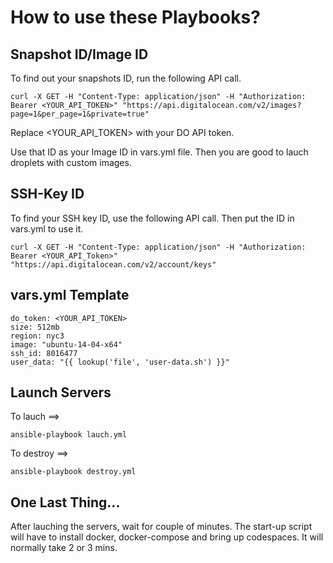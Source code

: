 # How to use these Playbooks?

## Snapshot ID/Image ID

To find out your snapshots ID, run the following API call.

```
curl -X GET -H "Content-Type: application/json" -H "Authorization: Bearer <YOUR_API_TOKEN>" "https://api.digitalocean.com/v2/images?page=1&per_page=1&private=true"
```
Replace <YOUR_API_TOKEN> with your DO API token.

Use that ID as your Image ID in vars.yml file. Then you are good to lauch droplets with custom images.


## SSH-Key ID

To find your SSH key ID, use the following API call. Then put the ID in vars.yml to use it.

```
curl -X GET -H "Content-Type: application/json" -H "Authorization: Bearer <YOUR_API_Token>" "https://api.digitalocean.com/v2/account/keys"
```

## vars.yml Template

```
do_token: <YOUR_API_TOKEN>
size: 512mb
region: nyc3
image: "ubuntu-14-04-x64"
ssh_id: 8016477
user_data: "{{ lookup('file', 'user-data.sh') }}"
```

## Launch Servers

To lauch ==> 

```
ansible-playbook lauch.yml
```


To destroy ==> 

```
ansible-playbook destroy.yml
```

## One Last Thing...

After lauching the servers, wait for couple of minutes. The start-up script will have to install docker, docker-compose and bring up codespaces. It will normally take 2 or 3 mins.
